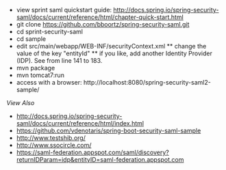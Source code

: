 * view sprint saml quickstart guide: http://docs.spring.io/spring-security-saml/docs/current/reference/html/chapter-quick-start.html
* git clone https://github.com/bboortz/spring-security-saml.git
* cd sprint-security-saml
* cd sample
* edit src/main/webapp/WEB-INF/securityContext.xml 
** change the value of the key "entityId"
** if you like, add another Identity Provider (IDP). See from line 141 to 183.
* mvn package
* mvn tomcat7:run
* access with a browser: http://localhost:8080/spring-security-saml2-sample/

*View Also*
* http://docs.spring.io/spring-security-saml/docs/current/reference/html/index.html
* https://github.com/vdenotaris/spring-boot-security-saml-sample
* http://www.testshib.org/
* http://www.ssocircle.com/
* https://saml-federation.appspot.com/saml/discovery?returnIDParam=idp&entityID=saml-federation.appspot.com
